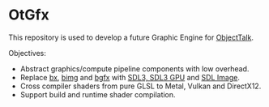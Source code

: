 # OtGfx

This repository is used to develop a future Graphic Engine for [ObjectTalk](https://github.com/goossens/ObjectTalk).

Objectives:

* Abstract graphics/compute pipeline components with low overhead.
* Replace [bx](https://github.com/bkaradzic/bx), [bimg](https://github.com/bkaradzic/bimg) and [bgfx](https://github.com/bkaradzic/bgfx) with [SDL3, SDL3 GPU](https://github.com/libsdl-org/SDL) and [SDL Image](https://github.com/libsdl-org/SDL_image).
* Cross compiler shaders from pure GLSL to Metal, Vulkan and DirectX12.
* Support build and runtime shader compilation.

